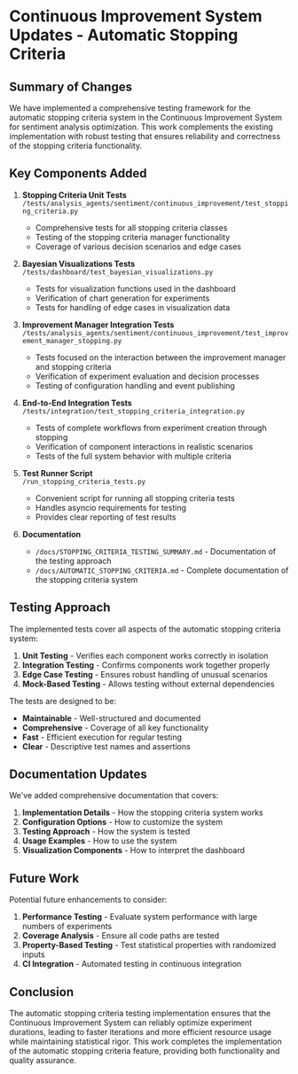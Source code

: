 # Continuous Improvement System Updates - Automatic Stopping Criteria

## Summary of Changes

We have implemented a comprehensive testing framework for the automatic stopping criteria system in the Continuous Improvement System for sentiment analysis optimization. This work complements the existing implementation with robust testing that ensures reliability and correctness of the stopping criteria functionality.

## Key Components Added

1. **Stopping Criteria Unit Tests**  
   `/tests/analysis_agents/sentiment/continuous_improvement/test_stopping_criteria.py`
   - Comprehensive tests for all stopping criteria classes
   - Testing of the stopping criteria manager functionality
   - Coverage of various decision scenarios and edge cases

2. **Bayesian Visualizations Tests**  
   `/tests/dashboard/test_bayesian_visualizations.py`
   - Tests for visualization functions used in the dashboard
   - Verification of chart generation for experiments
   - Tests for handling of edge cases in visualization data

3. **Improvement Manager Integration Tests**  
   `/tests/analysis_agents/sentiment/continuous_improvement/test_improvement_manager_stopping.py`
   - Tests focused on the interaction between the improvement manager and stopping criteria
   - Verification of experiment evaluation and decision processes
   - Testing of configuration handling and event publishing

4. **End-to-End Integration Tests**  
   `/tests/integration/test_stopping_criteria_integration.py`
   - Tests of complete workflows from experiment creation through stopping
   - Verification of component interactions in realistic scenarios
   - Tests of the full system behavior with multiple criteria

5. **Test Runner Script**  
   `/run_stopping_criteria_tests.py`
   - Convenient script for running all stopping criteria tests
   - Handles asyncio requirements for testing
   - Provides clear reporting of test results

6. **Documentation**  
   - `/docs/STOPPING_CRITERIA_TESTING_SUMMARY.md` - Documentation of the testing approach
   - `/docs/AUTOMATIC_STOPPING_CRITERIA.md` - Complete documentation of the stopping criteria system

## Testing Approach

The implemented tests cover all aspects of the automatic stopping criteria system:

1. **Unit Testing** - Verifies each component works correctly in isolation
2. **Integration Testing** - Confirms components work together properly
3. **Edge Case Testing** - Ensures robust handling of unusual scenarios
4. **Mock-Based Testing** - Allows testing without external dependencies

The tests are designed to be:
- **Maintainable** - Well-structured and documented
- **Comprehensive** - Coverage of all key functionality
- **Fast** - Efficient execution for regular testing
- **Clear** - Descriptive test names and assertions

## Documentation Updates

We've added comprehensive documentation that covers:

1. **Implementation Details** - How the stopping criteria system works
2. **Configuration Options** - How to customize the system
3. **Testing Approach** - How the system is tested
4. **Usage Examples** - How to use the system
5. **Visualization Components** - How to interpret the dashboard

## Future Work

Potential future enhancements to consider:

1. **Performance Testing** - Evaluate system performance with large numbers of experiments
2. **Coverage Analysis** - Ensure all code paths are tested
3. **Property-Based Testing** - Test statistical properties with randomized inputs
4. **CI Integration** - Automated testing in continuous integration

## Conclusion

The automatic stopping criteria testing implementation ensures that the Continuous Improvement System can reliably optimize experiment durations, leading to faster iterations and more efficient resource usage while maintaining statistical rigor. This work completes the implementation of the automatic stopping criteria feature, providing both functionality and quality assurance.